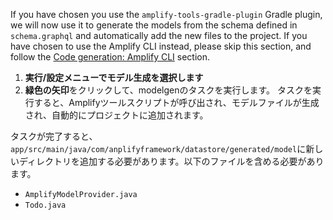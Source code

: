 If you have chosen you use the `amplify-tools-gradle-plugin` Gradle plugin, we will now use it to generate the models from the schema defined in `schema.graphql` and automatically add the new files to the project. If you have chosen to use the Amplify CLI instead, please skip this section, and follow the [Code generation: Amplify CLI](#code-generation-amplify-cli) section.

1. **実行/設定メニューでモデル生成を選択します**
2. **緑色の矢印**をクリックして、modelgenのタスクを実行します。 タスクを実行すると、Amplifyツールスクリプトが呼び出され、モデルファイルが生成され、自動的にプロジェクトに追加されます。

タスクが完了すると、 `app/src/main/java/com/anplifyframework/datastore/generated/model`に新しいディレクトリを追加する必要があります。以下のファイルを含める必要があります。

  - `AmplifyModelProvider.java`
  - `Todo.java`
